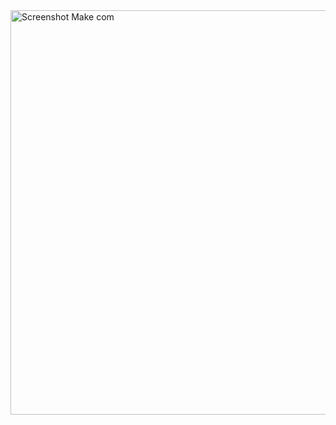 <img width="1364" height="647" alt="Screenshot Make com" src="https://github.com/user-attachments/assets/16ee13d1-7378-4e33-948b-f48b69d2f225" />
